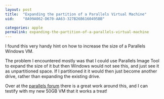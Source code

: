 ```yaml
---
layout: post
title:  "Expanding the partition of a Parallels Virtual Machine"
uid:	"8A99A062-D670-AA63-327B26B6160495BB"

categories: apple
permalink: expanding-the-partition-of-a-parallels-virtual-machine
---
```

I found this very handy hint on how to increase the size of a Parallels Windows VM. 

The problem I encountered mostly was that I could use Parallels Image Tool to expand the size of it but then Windows would not see this, and just see it as unpartitioned space. If I partitioned it it would then just become another drive, rather than expanding the existing drive.

Over at the <a href="http://forum.parallels.com/showthread.php?t=1481&highlight=resize+partition">parallels forum</a> there is a great work around this, and I can testify with my new 50GB VM that it works a treat!